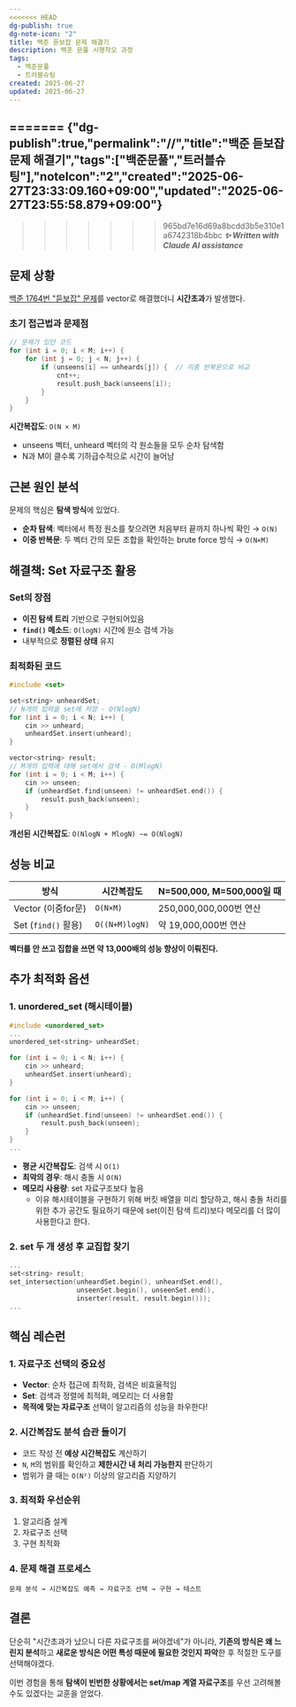```yaml
---
<<<<<<< HEAD
dg-publish: true
dg-note-icon: "2"
title: 백준 듣보잡 문제 해결기
description: 백준 문풀 시행착오 과정
tags:
  - 백준문풀
  - 트러블슈팅
created: 2025-06-27
updated: 2025-06-27
---
```

=======
{"dg-publish":true,"permalink":"//","title":"백준 듣보잡 문제 해결기","tags":["백준문풀","트러블슈팅"],"noteIcon":"2","created":"2025-06-27T23:33:09.160+09:00","updated":"2025-06-27T23:55:58.879+09:00"}
---

>>>>>>> 965bd7e16d69a8bcdd3b5e310e1a6742318b4bbc
> ***✨ Written with Claude AI assistance***

## 문제 상황

[백준 1764번 "듣보잡" 문제](https://www.acmicpc.net/problem/1764)를 vector로 해결했더니 **시간초과**가 발생했다.

### 초기 접근법과 문제점

```cpp
// 문제가 있던 코드
for (int i = 0; i < M; i++) {
    for (int j = 0; j < N; j++) {
        if (unseens[i] == unheards[j]) {  // 이중 반복문으로 비교
            cnt++;
            result.push_back(unseens[i]);
        }
    }
}
```

**시간복잡도**: `O(N × M)`

- unseens 벡터, unheard 벡터의 각 원소들을 모두 순차 탐색함
- N과 M이 클수록 기하급수적으로 시간이 늘어남

## 근본 원인 분석

문제의 핵심은 **탐색 방식**에 있었다.

- **순차 탐색**: 벡터에서 특정 원소를 찾으려면 처음부터 끝까지 하나씩 확인 → `O(N)`
- **이중 반복문**: 두 벡터 간의 모든 조합을 확인하는 brute force 방식 → `O(N×M)`

## 해결책: Set 자료구조 활용

### Set의 장점

- **이진 탐색 트리** 기반으로 구현되어있음
- **`find()` 메소드**: `O(logN)` 시간에 원소 검색 가능
- 내부적으로 **정렬된 상태** 유지

### 최적화된 코드

```cpp
#include <set>

set<string> unheardSet;
// N개의 입력을 set에 저장 - O(NlogN)
for (int i = 0; i < N; i++) {
    cin >> unheard;
    unheardSet.insert(unheard);
}

vector<string> result;
// M개의 입력에 대해 set에서 검색 - O(MlogN)
for (int i = 0; i < M; i++) {
    cin >> unseen;
    if (unheardSet.find(unseen) != unheardSet.end()) {
        result.push_back(unseen);
    }
}
```

**개선된 시간복잡도**: `O(NlogN + MlogN) ~= O(NlogN)`

## 성능 비교

| 방식                | 시간복잡도          | N=500,000, M=500,000일 때 |
| ----------------- | -------------- | ----------------------- |
| Vector (이중for문)   | `O(N×M)`       | 250,000,000,000번 연산     |
| Set (`find()` 활용) | `O((N+M)logN)` | 약 19,000,000번 연산        |

**벡터를 안 쓰고 집합을 쓰면 약 13,000배의 성능 향상이 이뤄진다.**

## 추가 최적화 옵션

### 1. unordered_set (해시테이블)

```cpp
#include <unordered_set>
...
unordered_set<string> unheardSet;

for (int i = 0; i < N; i++) {
    cin >> unheard;
    unheardSet.insert(unheard); 
}

for (int i = 0; i < M; i++) {
    cin >> unseen;
    if (unheardSet.find(unseen) != unheardSet.end()) {
        result.push_back(unseen);
    }
}
...
```

- **평균 시간복잡도**: 검색 시 `O(1)`
- **최악의 경우**: 해시 충돌 시 `O(N)`
- **메모리 사용량**: set 자료구조보다 높음
	- 이유
		해시테이블을 구현하기 위해 버킷 배열을 미리 할당하고, 해시 충돌 처리를 위한 추가 공간도 필요하기 때문에 set(이진 탐색 트리)보다 메모리를 더 많이 사용한다고 한다.

### 2. set 두 개 생성 후 교집합 찾기

```cpp
...
set<string> result;
set_intersection(unheardSet.begin(), unheardSet.end(),
                 unseenSet.begin(), unseenSet.end(),
                 inserter(result, result.begin()));
...
```

## 핵심 레슨런

### 1. 자료구조 선택의 중요성

- **Vector**: 순차 접근에 최적화, 검색은 비효율적임
- **Set**: 검색과 정렬에 최적화, 메모리는 더 사용함
- **목적에 맞는 자료구조** 선택이 알고리즘의 성능을 좌우한다!

### 2. 시간복잡도 분석 습관 들이기

- 코드 작성 전 **예상 시간복잡도** 계산하기
- `N`, `M`의 범위를 확인하고 **제한시간 내 처리 가능한지** 판단하기
- 범위가 클 때는 `O(N²)` 이상의 알고리즘 지양하기

### 3. 최적화 우선순위

1. 알고리즘 설계
2. 자료구조 선택
3. 구현 최적화

### 4. 문제 해결 프로세스

```
문제 분석 → 시간복잡도 예측 → 자료구조 선택 → 구현 → 테스트
```

## 결론

단순히 "시간초과가 났으니 다른 자료구조를 써야겠네"가 아니라, **기존의 방식은 왜 느린지 분석**하고 **새로운 방식은 어떤 특성 때문에 필요한 것인지 파악**한 후 적절한 도구를 선택해야겠다.

이번 경험을 통해 **탐색이 빈번한 상황에서는 set/map 계열 자료구조**를 우선 고려해볼 수도 있겠다는 교훈을 얻었다.